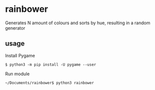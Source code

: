 # rainbower
Generates N amount of colours and sorts by hue, resulting in a random generator

## usage
Install Pygame

    $ python3 -m pip install -U pygame --user

Run module

    ~/Documents/rainbower$ python3 rainbower
    
   
